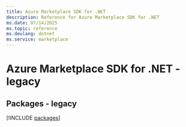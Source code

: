```yaml
---
title: Azure Marketplace SDK for .NET
description: Reference for Azure Marketplace SDK for .NET
ms.date: 07/14/2025
ms.topic: reference
ms.devlang: dotnet
ms.service: marketplace
---
```

# Azure Marketplace SDK for .NET - legacy
## Packages - legacy
[!INCLUDE [packages](marketplace-index.md)]